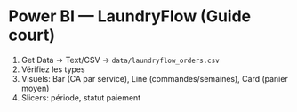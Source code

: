 
# Power BI — LaundryFlow (Guide court)
1) Get Data → Text/CSV → `data/laundryflow_orders.csv`
2) Vérifiez les types
3) Visuels: Bar (CA par service), Line (commandes/semaines), Card (panier moyen)
4) Slicers: période, statut paiement
